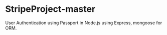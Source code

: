 # StripeProject-master
User Authentication using Passport in Node.js using Express, mongoose for ORM.
